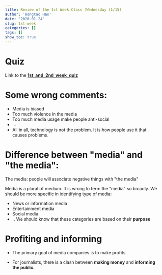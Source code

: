 ```yaml
---
title: Review of the 1st Week Class (Wednesday (1/15)
author: 'Hongtao Hao'
date: '2020-01-24'
slug: 1st-week
categories: []
tags: []
show_toc: true
---
```

# Quiz

Link to the [**1st_and_2nd_week_quiz**](https://iu.co1.qualtrics.com/jfe/form/SV_4MDJNw0MVNQCnm5)

# Some wrong comments:
- Media is biased
- Too much violence in the media
- Too much media usage make people anti-social
- ...
- All in all, technology is not the problem. It is how people use it that causes problems.

# Difference between "media" and "the media":
The media: people will associate negative things with "the media"

Media is a plural of medium. It is wrong to term the "media" so broadly. We should be more specific in identifying type of media: 
- News or information media
- Entertainment media
- Social media
- ..
We should know that these categories are based on their **purpose**

# Profiting and informing

- The primary goal of media companies is to make profits. 

- For journalists, there is a clash between **making money** and **informing the public**. 